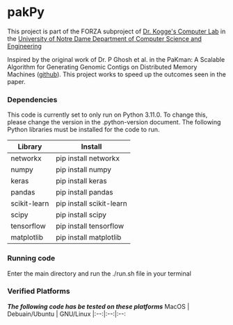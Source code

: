 # pakPy

This project is part of the FORZA subproject of [Dr. Kogge's Computer Lab](https://cse.nd.edu/faculty/peter-kogge/) in the [University of Notre Dame Department of Computer Science and Engineering](https://cse.nd.edu)

Inspired by the original work of Dr. P Ghosh et al. in the PaKman: A Scalable Algorithm for Generating Genomic Contigs on Distributed Memory Machines ([github](https://github.com/pnnl/pakman)). This project works to speed up the outcomes seen in the paper.

### Dependencies

This code is currently set to only run on Python 3.11.0. To change this, please change the version in the .python-version document.
The following Python libraries must be installed for the code to run.

Library | Install
--------|---------
networkx| pip install networkx 
numpy   | pip install numpy
keras   | pip install keras
pandas  | pip install pandas
scikit-learn | pip install scikit-learn
scipy | pip install scipy
tensorflow | pip install tensorflow
matplotlib | pip install matplotlib

### Running code
Enter the main directory and run the ./run.sh file in your terminal

### Verified Platforms
***The following code has be tested on these platforms*** 
MacOS | Debuain/Ubuntu | GNU/Linux
|:--:|:--:|:--:
